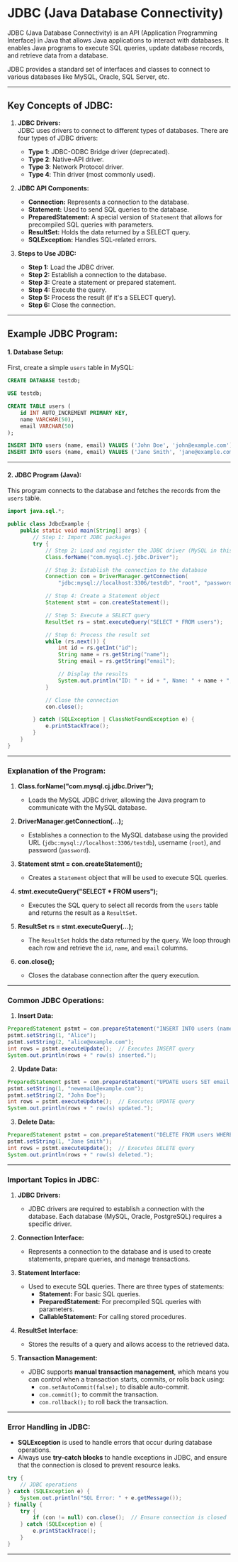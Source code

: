 # **JDBC (Java Database Connectivity)**

JDBC (Java Database Connectivity) is an API (Application Programming Interface) in Java that allows Java applications to interact with databases. It enables Java programs to execute SQL queries, update database records, and retrieve data from a database.

JDBC provides a standard set of interfaces and classes to connect to various databases like MySQL, Oracle, SQL Server, etc.

---

## Key Concepts of JDBC:

1. **JDBC Drivers:**  
   JDBC uses drivers to connect to different types of databases. There are four types of JDBC drivers:
   - **Type 1**: JDBC-ODBC Bridge driver (deprecated).
   - **Type 2**: Native-API driver.
   - **Type 3**: Network Protocol driver.
   - **Type 4**: Thin driver (most commonly used).

2. **JDBC API Components:**
   - **Connection:** Represents a connection to the database.
   - **Statement:** Used to send SQL queries to the database.
   - **PreparedStatement:** A special version of `Statement` that allows for precompiled SQL queries with parameters.
   - **ResultSet:** Holds the data returned by a SELECT query.
   - **SQLException:** Handles SQL-related errors.

3. **Steps to Use JDBC:**
   - **Step 1:** Load the JDBC driver.
   - **Step 2:** Establish a connection to the database.
   - **Step 3:** Create a statement or prepared statement.
   - **Step 4:** Execute the query.
   - **Step 5:** Process the result (if it's a SELECT query).
   - **Step 6:** Close the connection.

---

## Example JDBC Program:

#### 1. **Database Setup:**
   First, create a simple `users` table in MySQL:
   
```sql
CREATE DATABASE testdb;

USE testdb;

CREATE TABLE users (
    id INT AUTO_INCREMENT PRIMARY KEY,
    name VARCHAR(50),
    email VARCHAR(50)
);

INSERT INTO users (name, email) VALUES ('John Doe', 'john@example.com');
INSERT INTO users (name, email) VALUES ('Jane Smith', 'jane@example.com');
```

---

#### 2. **JDBC Program (Java):**
This program connects to the database and fetches the records from the `users` table.

```java
import java.sql.*;

public class JdbcExample {
    public static void main(String[] args) {
        // Step 1: Import JDBC packages
        try {
            // Step 2: Load and register the JDBC driver (MySQL in this case)
            Class.forName("com.mysql.cj.jdbc.Driver");

            // Step 3: Establish the connection to the database
            Connection con = DriverManager.getConnection(
                "jdbc:mysql://localhost:3306/testdb", "root", "password");

            // Step 4: Create a Statement object
            Statement stmt = con.createStatement();

            // Step 5: Execute a SELECT query
            ResultSet rs = stmt.executeQuery("SELECT * FROM users");

            // Step 6: Process the result set
            while (rs.next()) {
                int id = rs.getInt("id");
                String name = rs.getString("name");
                String email = rs.getString("email");

                // Display the results
                System.out.println("ID: " + id + ", Name: " + name + ", Email: " + email);
            }

            // Close the connection
            con.close();

        } catch (SQLException | ClassNotFoundException e) {
            e.printStackTrace();
        }
    }
}
```

---

### Explanation of the Program:

1. **Class.forName("com.mysql.cj.jdbc.Driver");**
   - Loads the MySQL JDBC driver, allowing the Java program to communicate with the MySQL database.

2. **DriverManager.getConnection(...);**
   - Establishes a connection to the MySQL database using the provided URL (`jdbc:mysql://localhost:3306/testdb`), username (`root`), and password (`password`).

3. **Statement stmt = con.createStatement();**
   - Creates a `Statement` object that will be used to execute SQL queries.

4. **stmt.executeQuery("SELECT * FROM users");**
   - Executes the SQL query to select all records from the `users` table and returns the result as a `ResultSet`.

5. **ResultSet rs = stmt.executeQuery(...);**
   - The `ResultSet` holds the data returned by the query. We loop through each row and retrieve the `id`, `name`, and `email` columns.

6. **con.close();**
   - Closes the database connection after the query execution.

---

### Common JDBC Operations:

1. **Insert Data:**
```java
PreparedStatement pstmt = con.prepareStatement("INSERT INTO users (name, email) VALUES (?, ?)");
pstmt.setString(1, "Alice");
pstmt.setString(2, "alice@example.com");
int rows = pstmt.executeUpdate();  // Executes INSERT query
System.out.println(rows + " row(s) inserted.");
```

2. **Update Data:**
```java
PreparedStatement pstmt = con.prepareStatement("UPDATE users SET email = ? WHERE name = ?");
pstmt.setString(1, "newemail@example.com");
pstmt.setString(2, "John Doe");
int rows = pstmt.executeUpdate();  // Executes UPDATE query
System.out.println(rows + " row(s) updated.");
```

3. **Delete Data:**
```java
PreparedStatement pstmt = con.prepareStatement("DELETE FROM users WHERE name = ?");
pstmt.setString(1, "Jane Smith");
int rows = pstmt.executeUpdate();  // Executes DELETE query
System.out.println(rows + " row(s) deleted.");
```

---

### Important Topics in JDBC:

1. **JDBC Drivers:**
   - JDBC drivers are required to establish a connection with the database. Each database (MySQL, Oracle, PostgreSQL) requires a specific driver.

2. **Connection Interface:**
   - Represents a connection to the database and is used to create statements, prepare queries, and manage transactions.

3. **Statement Interface:**
   - Used to execute SQL queries. There are three types of statements:
     - **Statement:** For basic SQL queries.
     - **PreparedStatement:** For precompiled SQL queries with parameters.
     - **CallableStatement:** For calling stored procedures.

4. **ResultSet Interface:**
   - Stores the results of a query and allows access to the retrieved data.

5. **Transaction Management:**
   - JDBC supports **manual transaction management**, which means you can control when a transaction starts, commits, or rolls back using:
     - `con.setAutoCommit(false);` to disable auto-commit.
     - `con.commit();` to commit the transaction.
     - `con.rollback();` to roll back the transaction.

---

### Error Handling in JDBC:

- **SQLException** is used to handle errors that occur during database operations.
- Always use **try-catch blocks** to handle exceptions in JDBC, and ensure that the connection is closed to prevent resource leaks.

```java
try {
    // JDBC operations
} catch (SQLException e) {
    System.out.println("SQL Error: " + e.getMessage());
} finally {
    try {
        if (con != null) con.close();  // Ensure connection is closed
    } catch (SQLException e) {
        e.printStackTrace();
    }
}
```

---


